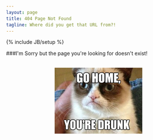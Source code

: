 ```yaml
---
layout: page
title: 404 Page Not Found
tagline: Where did you get that URL from?!
---
```

{% include JB/setup %}

###I'm Sorry but the page you're looking for doesn't exist!
<div align="center">
</br>
<a href='{{ HOME_PATH }}'><img src='img/404.png' /></a>
</br>
</div>
